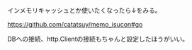 インメモリキャッシュとか使いたくなったら↓をみる。

https://github.com/catatsuy/memo_isucon#go

DBへの接続、http.Clientの接続もちゃんと設定したほうがいい。
